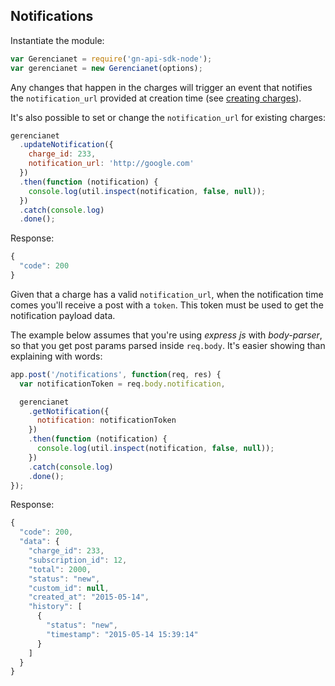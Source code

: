 ## Notifications

Instantiate the module:

```js
var Gerencianet = require('gn-api-sdk-node');
var gerencianet = new Gerencianet(options);
```

Any changes that happen in the charges will trigger an event that notifies the `notification_url` provided at creation time (see [creating charges](https://github.com/franciscotfmc/gn-api-sdk-node/tree/master/docs/charge-with-customer.md)).

It's also possible to set or change the `notification_url` for existing charges:

```js
gerencianet
  .updateNotification({
    charge_id: 233,
    notification_url: 'http://google.com'
  })
  .then(function (notification) {
    console.log(util.inspect(notification, false, null));
  })
  .catch(console.log)
  .done();
```

Response:

```js
{
  "code": 200
}
```

Given that a charge has a valid `notification_url`, when the notification time comes you'll receive a post with a `token`. This token must be used to get the notification payload data.

The example below assumes that you're using *express js* with *body-parser*, so that you get post params parsed inside `req.body`. It's easier showing than explaining with words:

```js
app.post('/notifications', function(req, res) {
  var notificationToken = req.body.notification,

  gerencianet
    .getNotification({
      notification: notificationToken
    })
    .then(function (notification) {
      console.log(util.inspect(notification, false, null));
    })
    .catch(console.log)
    .done();
});
```

Response:

```js
{
  "code": 200,
  "data": {
    "charge_id": 233,
    "subscription_id": 12,
    "total": 2000,
    "status": "new",
    "custom_id": null,
    "created_at": "2015-05-14",
    "history": [
      {
        "status": "new",
        "timestamp": "2015-05-14 15:39:14"
      }
    ]
  }
}
